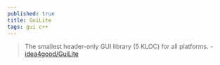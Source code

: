 ```yaml
---
published: true
title: GuiLite
tags: gui c++
---
```

> The smallest header-only GUI library (5 KLOC) for all platforms. - [idea4good/GuiLite](https://github.com/idea4good/GuiLite)

